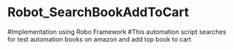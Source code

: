 # Robot_SearchBookAddToCart

#Implementation using Robo Framework
#This automation script searches for test automation books on amazon and add top book to cart
